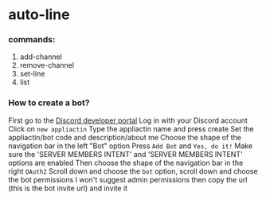 # auto-line

### commands: 
1. add-channel
2. remove-channel
3. set-line
4. list


### How to create a bot?
First go to the [Discord developer portal](https://discord.com/developers/applications/)
Log in with your Discord account
Click on `new appliactin`
Type the appliactin name and press create
Set the appliactin/bot code and description/about me
Choose the shape of the navigation bar in the left "Bot" option
Press `Add Bot` and `Yes, do it!`
Make sure the 'SERVER MEMBERS INTENT' and 'SERVER MEMBERS INTENT' options are enabled
Then choose the shape of the navigation bar in the right `OAuth2`
Scroll down and choose the `bot` option, scroll down and choose the bot permissions I won't suggest admin permissions then copy the url (this is the bot invite url) and invite it
